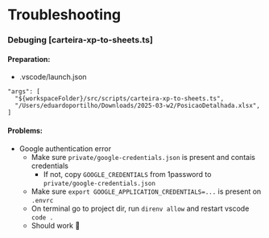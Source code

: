 # Troubleshooting

### Debuging [carteira-xp-to-sheets.ts]

#### Preparation:

- .vscode/launch.json

```
"args": [
  "${workspaceFolder}/src/scripts/carteira-xp-to-sheets.ts",
  "/Users/eduardoportilho/Downloads/2025-03-w2/PosicaoDetalhada.xlsx",
]
```

#### Problems:

- Google authentication error
  - Make sure `private/google-credentials.json` is present and contais credentials
    - If not, copy `GOOGLE_CREDENTIALS` from 1password to `private/google-credentials.json`
  - Make sure `export GOOGLE_APPLICATION_CREDENTIALS=...` is present on `.envrc`
  - On terminal go to project dir, run `direnv allow` and restart vscode `code .`
  - Should work 🎉
